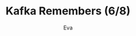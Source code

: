 ---
media: "images/rounds/round_3/kafka_remembers_6.png"
media_type: image
type: art
title: Kafka Remembers (6/8)
author: [Eva]
desc: Kafka Hayes recognises Fiore Silvestri from the previous shift, remembering her actions.
---